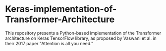 # Keras-implementation-of-Transformer-Architecture
This repository presents a Python-based implementation of the Transformer architecture on Keras TensorFlow library, as proposed by Vaswani et al. in their 2017 paper "Attention is all you need." 
